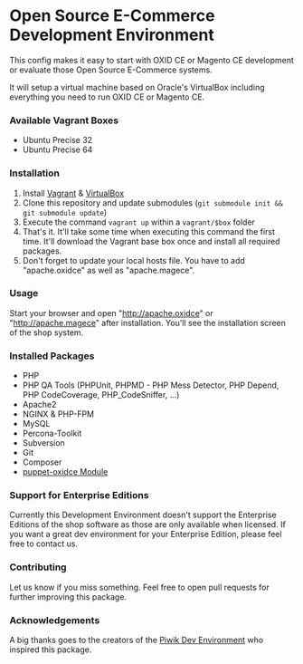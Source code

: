 Open Source E-Commerce Development Environment
=====================

This config makes it easy to start with OXID CE or Magento CE development or evaluate those Open Source E-Commerce systems.

It will setup a virtual machine based on Oracle's VirtualBox including everything you need to run OXID CE or Magento CE.

### Available Vagrant Boxes
 * Ubuntu Precise 32
 * Ubuntu Precise 64

### Installation
 1. Install [Vagrant](http://www.vagrantup.com) & [VirtualBox](https://www.virtualbox.org)
 2. Clone this repository and update submodules (`git submodule init && git submodule update`)
 3. Execute the command `vagrant up` within a `vagrant/$box` folder
 4. That's it. It'll take some time when executing this command the first time. It'll download the Vagrant base box once and install all required packages.
 5. Don't forget to update your local hosts file. You have to add "apache.oxidce" as well as "apache.magece".

### Usage

Start your browser and open "http://apache.oxidce" or "http://apache.magece" after installation. You'll see the installation screen of the shop system.

### Installed Packages
 * PHP
 * PHP QA Tools (PHPUnit, PHPMD - PHP Mess Detector, PHP Depend, PHP CodeCoverage, PHP_CodeSniffer, ...)
 * Apache2
 * NGINX & PHP-FPM
 * MySQL
 * Percona-Toolkit
 * Subversion
 * Git
 * Composer
 * [puppet-oxidce Module](https://github.com/Mayflower/puppet-oxidce)

### Support for Enterprise Editions

Currently this Development Environment doesn't support the Enterprise Editions of the shop software as those are only available when licensed. If you want a great dev environment for your Enterprise Edition, please feel free to contact us.

### Contributing

Let us know if you miss something. Feel free to open pull requests for further improving this package.

### Acknowledgements

A big thanks goes to the creators of the [Piwik Dev Environment](https://github.com/piwik/piwik-dev-environment) who inspired this package.
